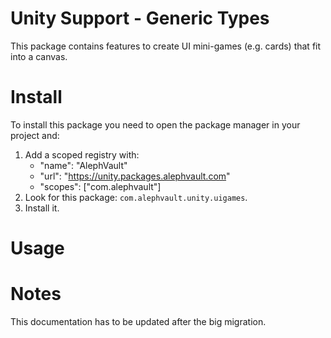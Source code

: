 # Unity Support - Generic Types
This package contains features to create UI mini-games (e.g. cards) that fit into a canvas.

# Install
To install this package you need to open the package manager in your project and:

  1. Add a scoped registry with:
     - "name": "AlephVault"
     - "url": "https://unity.packages.alephvault.com"
     - "scopes": ["com.alephvault"]
  2. Look for this package: `com.alephvault.unity.uigames`.
  3. Install it.

# Usage

# Notes
This documentation has to be updated after the big migration.
